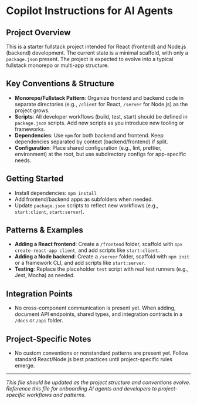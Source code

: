 # Copilot Instructions for AI Agents

## Project Overview
This is a starter fullstack project intended for React (frontend) and Node.js (backend) development. The current state is a minimal scaffold, with only a `package.json` present. The project is expected to evolve into a typical fullstack monorepo or multi-app structure.

## Key Conventions & Structure
- **Monorepo/Fullstack Pattern**: Organize frontend and backend code in separate directories (e.g., `/client` for React, `/server` for Node.js) as the project grows.
- **Scripts**: All developer workflows (build, test, start) should be defined in `package.json` scripts. Add new scripts as you introduce new tooling or frameworks.
- **Dependencies**: Use `npm` for both backend and frontend. Keep dependencies separated by context (backend/frontend) if split.
- **Configuration**: Place shared configuration (e.g., lint, prettier, environment) at the root, but use subdirectory configs for app-specific needs.

## Getting Started
- Install dependencies: `npm install`
- Add frontend/backend apps as subfolders when needed.
- Update `package.json` scripts to reflect new workflows (e.g., `start:client`, `start:server`).

## Patterns & Examples
- **Adding a React frontend**: Create a `/frontend` folder, scaffold with `npx create-react-app client`, and add scripts like `start:client`.
- **Adding a Node backend**: Create a `/server` folder, scaffold with `npm init` or a framework CLI, and add scripts like `start:server`.
- **Testing**: Replace the placeholder `test` script with real test runners (e.g., Jest, Mocha) as needed.

## Integration Points
- No cross-component communication is present yet. When adding, document API endpoints, shared types, and integration contracts in a `/docs` or `/api` folder.

## Project-Specific Notes
- No custom conventions or nonstandard patterns are present yet. Follow standard React/Node.js best practices until project-specific rules emerge.

---
_This file should be updated as the project structure and conventions evolve. Reference this file for onboarding AI agents and developers to project-specific workflows and patterns._
